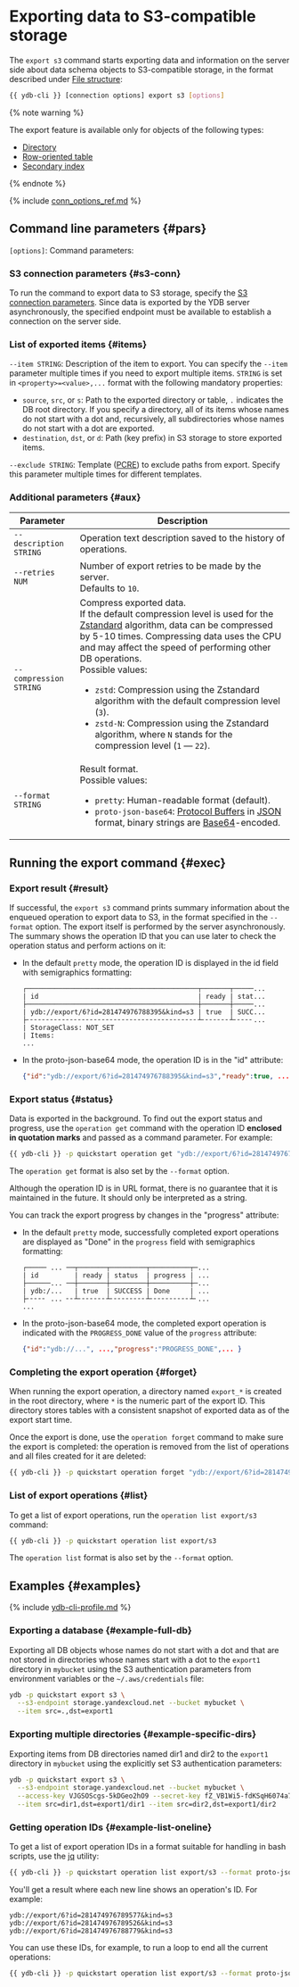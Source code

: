 # Exporting data to S3-compatible storage

The `export s3` command starts exporting data and information on the server side about data schema objects to S3-compatible storage, in the format described under [File structure](../file-structure.md):

```bash
{{ ydb-cli }} [connection options] export s3 [options]
```

{% note warning %}

The export feature is available only for objects of the following types:

- [Directory](../../../../concepts/datamodel/dir.md)
- [Row-oriented table](../../../../concepts/datamodel/table.md#row-oriented-tables)
- [Secondary index](../../../../concepts/secondary_indexes.md)

{% endnote %}

{% include [conn_options_ref.md](../../commands/_includes/conn_options_ref.md) %}

## Command line parameters {#pars}

`[options]`: Command parameters:

### S3 connection parameters {#s3-conn}

To run the command to export data to S3 storage, specify the [S3 connection parameters](../auth-s3.md). Since data is exported by the YDB server asynchronously, the specified endpoint must be available to establish a connection on the server side.

### List of exported items {#items}

`--item STRING`: Description of the item to export. You can specify the `--item` parameter multiple times if you need to export multiple items. `STRING` is set in `<property>=<value>,...` format with the following mandatory properties:

- `source`, `src`, or `s`: Path to the exported directory or table, `.` indicates the DB root directory. If you specify a directory, all of its items whose names do not start with a dot and, recursively, all subdirectories whose names do not start with a dot are exported.
- `destination`, `dst`, or `d`: Path (key prefix) in S3 storage to store exported items.

`--exclude STRING`: Template ([PCRE](https://www.pcre.org/original/doc/html/pcrepattern.html)) to exclude paths from export. Specify this parameter multiple times for different templates.

### Additional parameters {#aux}

| Parameter | Description |
--- | ---
| `--description STRING` | Operation text description saved to the history of operations. |
| `--retries NUM` | Number of export retries to be made by the server.<br/>Defaults to `10`. |
| `--compression STRING` | Compress exported data.<br/>If the default compression level is used for the [Zstandard](https://en.wikipedia.org/wiki/Zstandard) algorithm, data can be compressed by 5-10 times. Compressing data uses the CPU and may affect the speed of performing other DB operations.<br/>Possible values:<br/><ul><li>`zstd`: Compression using the Zstandard algorithm with the default compression level (`3`).</li><li>`zstd-N`: Compression using the Zstandard algorithm, where `N` stands for the compression level (`1` — `22`).</li></ul> |
| `--format STRING` | Result format.<br/>Possible values:<br/><ul><li>`pretty`: Human-readable format (default).</li><li>`proto-json-base64`: [Protocol Buffers](https://en.wikipedia.org/wiki/Protocol_Buffers) in [JSON](https://en.wikipedia.org/wiki/JSON) format, binary strings are [Base64](https://en.wikipedia.org/wiki/Base64)-encoded.</li></ul> |

## Running the export command {#exec}

### Export result {#result}

If successful, the `export s3` command prints summary information about the enqueued operation to export data to S3, in the format specified in the `--format` option. The export itself is performed by the server asynchronously. The summary shows the operation ID that you can use later to check the operation status and perform actions on it:

- In the default `pretty` mode, the operation ID is displayed in the id field with semigraphics formatting:

   ```text
   ┌───────────────────────────────────────────┬───────┬─────...
   | id                                        | ready | stat...
   ├───────────────────────────────────────────┼───────┼─────...
   | ydb://export/6?id=281474976788395&kind=s3 | true  | SUCC...
   ├╴╴╴╴╴╴╴╴╴╴╴╴╴╴╴╴╴╴╴╴╴╴╴╴╴╴╴╴╴╴╴╴╴╴╴╴╴╴╴╴╴╴╴┴╴╴╴╴╴╴╴┴╴╴╴╴╴...
   | StorageClass: NOT_SET
   | Items:
   ...
   ```

- In the proto-json-base64 mode, the operation ID is in the "id" attribute:

   ```json
   {"id":"ydb://export/6?id=281474976788395&kind=s3","ready":true, ... }
   ```

### Export status {#status}

Data is exported in the background. To find out the export status and progress, use the `operation get` command with the operation ID **enclosed in quotation marks** and passed as a command parameter. For example:

```bash
{{ ydb-cli }} -p quickstart operation get "ydb://export/6?id=281474976788395&kind=s3"
```

The `operation get` format is also set by the `--format` option.

Although the operation ID is in URL format, there is no guarantee that it is maintained in the future. It should only be interpreted as a string.

You can track the export progress by changes in the "progress" attribute:

- In the default `pretty` mode, successfully completed export operations are displayed as "Done" in the `progress` field with semigraphics formatting:

   ```text
   ┌───── ... ──┬───────┬─────────┬──────────┬─...
   | id         | ready | status  | progress | ...
   ├──────... ──┼───────┼─────────┼──────────┼─...
   | ydb:/...   | true  | SUCCESS | Done     | ...
   ├╴╴╴╴╴ ... ╴╴┴╴╴╴╴╴╴╴┴╴╴╴╴╴╴╴╴╴┴╴╴╴╴╴╴╴╴╴╴┴╴...
   ...
   ```

- In the proto-json-base64 mode, the completed export operation is indicated with the `PROGRESS_DONE` value of the `progress` attribute:

   ```json
   {"id":"ydb://...", ...,"progress":"PROGRESS_DONE",... }
   ```

### Completing the export operation {#forget}

When running the export operation, a directory named `export_*` is created in the root directory, where `*` is the numeric part of the export ID. This directory stores tables with a consistent snapshot of exported data as of the export start time.

Once the export is done, use the `operation forget` command to make sure the export is completed: the operation is removed from the list of operations and all files created for it are deleted:

```bash
{{ ydb-cli }} -p quickstart operation forget "ydb://export/6?id=281474976788395&kind=s3"
```

### List of export operations {#list}

To get a list of export operations, run the `operation list export/s3` command:

```bash
{{ ydb-cli }} -p quickstart operation list export/s3
```

The `operation list` format is also set by the `--format` option.

## Examples {#examples}

{% include [ydb-cli-profile.md](../../../../_includes/ydb-cli-profile.md) %}

### Exporting a database {#example-full-db}

Exporting all DB objects whose names do not start with a dot and that are not stored in directories whose names start with a dot to the `export1` directory in `mybucket` using the S3 authentication parameters from environment variables or the `~/.aws/credentials` file:

```bash
ydb -p quickstart export s3 \
  --s3-endpoint storage.yandexcloud.net --bucket mybucket \
  --item src=.,dst=export1
```

### Exporting multiple directories {#example-specific-dirs}

Exporting items from DB directories named dir1 and dir2 to the `export1` directory in `mybucket` using the explicitly set S3 authentication parameters:

```bash
ydb -p quickstart export s3 \
  --s3-endpoint storage.yandexcloud.net --bucket mybucket \
  --access-key VJGSOScgs-5kDGeo2hO9 --secret-key fZ_VB1Wi5-fdKSqH6074a7w0J4X0 \
  --item src=dir1,dst=export1/dir1 --item src=dir2,dst=export1/dir2
```

### Getting operation IDs {#example-list-oneline}

To get a list of export operation IDs in a format suitable for handling in bash scripts, use the [jq](https://stedolan.github.io/jq/download/) utility:

```bash
{{ ydb-cli }} -p quickstart operation list export/s3 --format proto-json-base64 | jq -r ".operations[].id"
```

You'll get a result where each new line shows an operation's ID. For example:

```text
ydb://export/6?id=281474976789577&kind=s3
ydb://export/6?id=281474976789526&kind=s3
ydb://export/6?id=281474976788779&kind=s3
```

You can use these IDs, for example, to run a loop to end all the current operations:

```bash
{{ ydb-cli }} -p quickstart operation list export/s3 --format proto-json-base64 | jq -r ".operations[].id" | while read line; do {{ ydb-cli }} -p quickstart operation forget $line;done
```
